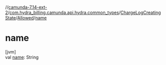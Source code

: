 //[camunda-7.14-ext-2](../../../../index.md)/[com.hydra_billing.camunda.api.hydra.common_types](../../index.md)/[ChargeLogCreatingState](../index.md)/[Allowed](index.md)/[name](name.md)

# name

[jvm]\
val [name](name.md): String
